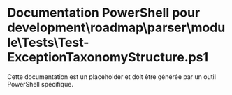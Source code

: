 # Documentation PowerShell pour development\roadmap\parser\module\Tests\Test-ExceptionTaxonomyStructure.ps1

Cette documentation est un placeholder et doit être générée par un outil PowerShell spécifique.
